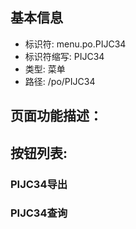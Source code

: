 
## 基本信息

- 标识符: menu.po.PIJC34
- 标识符缩写: PIJC34
- 类型: 菜单
- 路径: /po/PIJC34

## 页面功能描述：





## 按钮列表:


### PIJC34导出



### PIJC34查询


